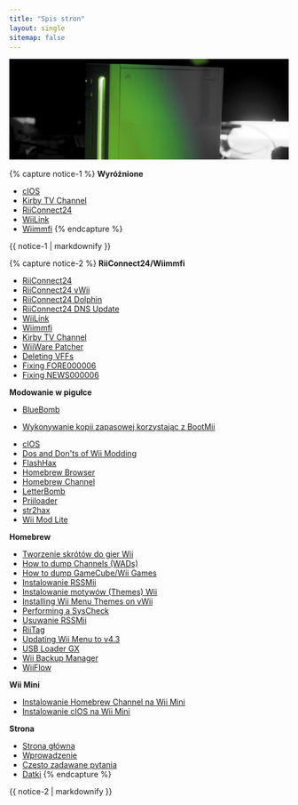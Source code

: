 ```yaml
---
title: "Spis stron"
layout: single
sitemap: false
---
```


![WiiTutorials](/images/WiiTutorials.jpg)

{% capture notice-1 %}
**Wyróżnione**

+ [cIOS](cios)
+ [Kirby TV Channel](kirby-tv)
+ [RiiConnect24](riiconnect24)
+ [WiiLink](wiilink)
+ [Wiimmfi](wiimmfi)
{% endcapture %}
<div class="notice--info">{{ notice-1 | markdownify }}</div>

{% capture notice-2 %}
**RiiConnect24/Wiimmfi**
+ [RiiConnect24](riiconnect24)
+ [RiiConnect24 vWii](riiconnect24-vwii)
+ [RiiConnect24 Dolphin](riiconnect24-dolphin)
+ [RiiConnect24 DNS Update](riiconnect24-dns-update)
+ [WiiLink](wiilink)
+ [Wiimmfi](wiimmfi)
+ [Kirby TV Channel](kirby-tv)
+ [WiiWare Patcher](wiiwarepatcher)
+ [Deleting VFFs](deleting-vffs)
+ [Fixing FORE000006](riiconnect24-batteryfix)
+ [Fixing NEWS000006](news000006)

**Modowanie w pigułce**
+ [BlueBomb](bluebomb)
* [Wykonywanie kopii zapasowej korzystając z BootMii](bootmii)
+ [cIOS](cios)
+ [Dos and Don'ts of Wii Modding](dosanddonts)
+ [FlashHax](flashhax)
+ [Homebrew Browser](hbb)
+ [Homebrew Channel](hbc)
+ [LetterBomb](letterbomb)
+ [Priiloader](priiloader)
+ [str2hax](str2hax)
+ [Wii Mod Lite](wiimodlite)

**Homebrew**
+ [Tworzenie skrótów do gier Wii](wiigsc)
+ [How to dump Channels (WADs)](dump-wads)
+ [How to dump GameCube/Wii Games](dump-games)
+ [Instalowanie RSSMii](rssmii)
+ [Instalowanie motywów (Themes) Wii](themes)
+ [Installing Wii Menu Themes on vWii](themes-vwii)
+ [Performing a SysCheck](syscheck)
+ [Usuwanie RSSMii](rssmii-remove)
+ [RiiTag](riitag)
+ [Updating Wii Menu to v4.3](update)
+ [USB Loader GX](usbloadergx)
+ [Wii Backup Manager](wiibackupmanager)
+ [WiiFlow](wiiflow)

**Wii Mini**
+ [Instalowanie Homebrew Channel na Wii Mini](hbc-mini)
+ [Instalowanie cIOS na Wii Mini](cios-mini)

**Strona**
+ [Strona główna](/)
+ [Wprowadzenie](get-started)
+ [Często zadawane pytania](faq)
+ [Datki](donations)
{% endcapture %}
<div class="notice--primary">{{ notice-2 | markdownify }}</div>
